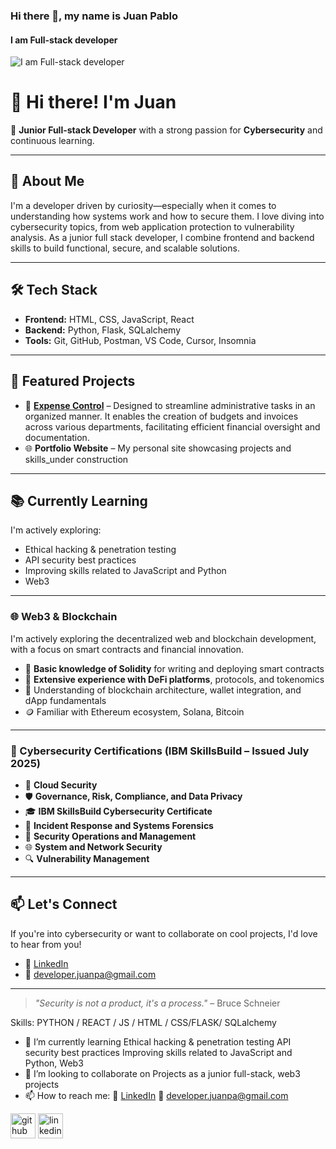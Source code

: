 ### Hi there 👋, my name is Juan Pablo
#### I am Full-stack developer
![I am Full-stack developer](https://github.com/Dev-JuanPa/juan-profile-assets/blob/main/dev.juanpa.png)

# 👋 Hi there! I'm Juan

🎯 **Junior Full-stack Developer** with a strong passion for **Cybersecurity** and continuous learning.

---

## 🧠 About Me

I'm a developer driven by curiosity—especially when it comes to understanding how systems work and how to secure them. I love diving into cybersecurity topics, from web application protection to vulnerability analysis. As a junior full stack developer, I combine frontend and backend skills to build functional, secure, and scalable solutions.

---

## 🛠️ Tech Stack

- **Frontend:** HTML, CSS, JavaScript, React
- **Backend:** Python, Flask, SQLalchemy
- **Tools:** Git, GitHub, Postman, VS Code, Cursor, Insomnia

---

## 🚀 Featured Projects

- 🔐 **[Expense Control](https://employee-expense-control.onrender.com/)** – Designed to streamline administrative tasks in an organized manner. It enables the creation of budgets and invoices across various departments, facilitating efficient financial oversight and documentation.
- 🌐 **Portfolio Website** – My personal site showcasing projects and skills_under construction

---

## 📚 Currently Learning

I'm actively exploring:
- Ethical hacking & penetration testing
- API security best practices
- Improving skills related to JavaScript and Python
- Web3

---
### 🌐 Web3 & Blockchain

I'm actively exploring the decentralized web and blockchain development, with a focus on smart contracts and financial innovation.

- 🧱 **Basic knowledge of Solidity** for writing and deploying smart contracts  
- 💸 **Extensive experience with DeFi platforms**, protocols, and tokenomics  
- 🔗 Understanding of blockchain architecture, wallet integration, and dApp fundamentals  
- 🪙 Familiar with Ethereum ecosystem, Solana, Bitcoin

---
### 🧾 Cybersecurity Certifications (IBM SkillsBuild – Issued July 2025)

- 🧠 **Cloud Security**  
- 🛡️ **Governance, Risk, Compliance, and Data Privacy**  
- 🎓 **IBM SkillsBuild Cybersecurity Certificate**  
- 🧯 **Incident Response and Systems Forensics**  
- 🧭 **Security Operations and Management**  
- 🌐 **System and Network Security**  
- 🔍 **Vulnerability Management**
---

## 📫 Let's Connect

If you're into cybersecurity or want to collaborate on cool projects, I'd love to hear from you!

- 💼 [LinkedIn](https://www.linkedin.com/in/juanvvpablo/)
- 📧 developer.juanpa@gmail.com

---

> _"Security is not a product, it's a process."_ – Bruce Schneier


Skills: PYTHON / REACT / JS / HTML / CSS/FLASK/ SQLalchemy

- 🌱 I’m currently learning Ethical hacking & penetration testing API security best practices Improving skills related to JavaScript and Python, Web3 
- 👯 I’m looking to collaborate on Projects as a junior full-stack, web3 projects 
- 📫 How to reach me: 💼 [LinkedIn](https://www.linkedin.com/in/juanvvpablo/)      📧 developer.juanpa@gmail.com 


[<img src='https://cdn.jsdelivr.net/npm/simple-icons@3.0.1/icons/github.svg' alt='github' height='40'>](https://github.com/Dev-JuanPa)  [<img src='https://cdn.jsdelivr.net/npm/simple-icons@3.0.1/icons/linkedin.svg' alt='linkedin' height='40'>](https://www.linkedin.com/in/juanvvpablo/)  


